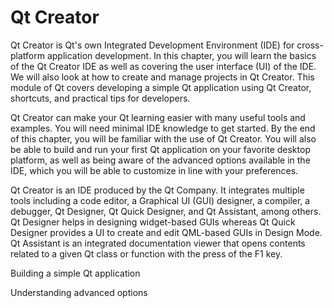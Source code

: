 # Qt Creator

Qt Creator is Qt's own Integrated Development Environment (IDE) for cross-platform 
application development. In this chapter, you will learn the basics of the Qt Creator IDE 
as well as covering the user interface (UI) of the IDE. We will also look at how to create 
and manage projects in Qt Creator. This module of Qt covers developing a simple Qt 
application using Qt Creator, shortcuts, and practical tips for developers.

Qt Creator can make your Qt learning easier with many useful tools and examples. You will 
need minimal IDE knowledge to get started. By the end of this chapter, you will be familiar 
with the use of Qt Creator. You will also be able to build and run your first Qt application 
on your favorite desktop platform, as well as being aware of the advanced options available 
in the IDE, which you will be able to customize in line with your preferences.


Qt Creator is an IDE produced by the Qt Company. It integrates multiple tools including 
a code editor, a Graphical UI (GUI) designer, a compiler, a debugger, Qt Designer, Qt 
Quick Designer, and Qt Assistant, among others.
Qt Designer helps in designing widget-based GUIs whereas Qt Quick Designer provides 
a UI to create and edit QML-based GUIs in Design Mode. Qt Assistant is an integrated 
documentation viewer that opens contents related to a given Qt class or function with the 
press of the F1 key.





Building a simple Qt application


Understanding advanced options